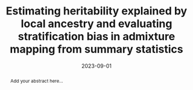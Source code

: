 ---
title: "Estimating heritability explained by local ancestry and evaluating stratification bias in admixture mapping from summary statistics"

authors:
  - admin
  - Tsz Fung Chan
  - Xinyue Rui
  - et al.

author_notes:
  - ""
  - "Second Author"
  - ""

publication_types: ["2"]

# Publication details
publication: "American Journal of Human Genetics"
publication_short: "AJHG"

# Dates
date: "2023-09-01"
publishDate: "2023-09-01"

# DOI
doi: "10.1016/j.ajhg.2023.09.012"

# Abstract
abstract: "Add your abstract here..."

featured: true

links:
  - name: "Paper"
    url: "https://www.cell.com/ajhg/fulltext/S0002-9297(23)00325-7"

url_pdf: ""
url_code: ""
url_dataset: ""

# View settings can be removed from individual paper index.md
# as they're controlled by _index.md
---